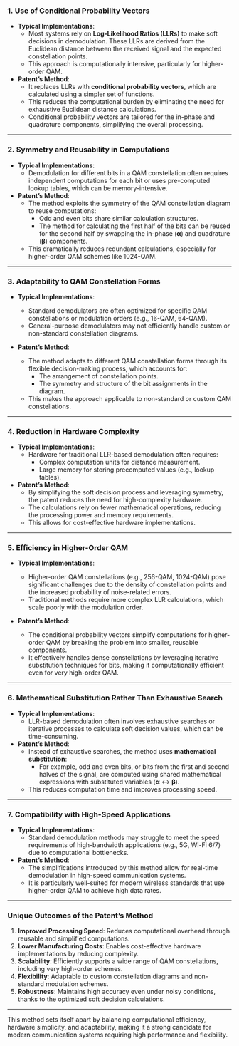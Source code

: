 
### 1. **Use of Conditional Probability Vectors**

- **Typical Implementations**:
    - Most systems rely on **Log-Likelihood Ratios (LLRs)** to make soft decisions in demodulation. These LLRs are derived from the Euclidean distance between the received signal and the expected constellation points.
    - This approach is computationally intensive, particularly for higher-order QAM.
- **Patent’s Method**:
    - It replaces LLRs with **conditional probability vectors**, which are calculated using a simpler set of functions.
    - This reduces the computational burden by eliminating the need for exhaustive Euclidean distance calculations.
    - Conditional probability vectors are tailored for the in-phase and quadrature components, simplifying the overall processing.

---

### 2. **Symmetry and Reusability in Computations**

- **Typical Implementations**:
    - Demodulation for different bits in a QAM constellation often requires independent computations for each bit or uses pre-computed lookup tables, which can be memory-intensive.
- **Patent’s Method**:
    - The method exploits the symmetry of the QAM constellation diagram to reuse computations:
        - Odd and even bits share similar calculation structures.
        - The method for calculating the first half of the bits can be reused for the second half by swapping the in-phase (**α**) and quadrature (**β**) components.
    - This dramatically reduces redundant calculations, especially for higher-order QAM schemes like 1024-QAM.

---

### 3. **Adaptability to QAM Constellation Forms**

- **Typical Implementations**:
    
    - Standard demodulators are often optimized for specific QAM constellations or modulation orders (e.g., 16-QAM, 64-QAM).
    - General-purpose demodulators may not efficiently handle custom or non-standard constellation diagrams.
- **Patent’s Method**:
    
    - The method adapts to different QAM constellation forms through its flexible decision-making process, which accounts for:
        - The arrangement of constellation points.
        - The symmetry and structure of the bit assignments in the diagram.
    - This makes the approach applicable to non-standard or custom QAM constellations.

---

### 4. **Reduction in Hardware Complexity**

- **Typical Implementations**:
    - Hardware for traditional LLR-based demodulation often requires:
        - Complex computation units for distance measurement.
        - Large memory for storing precomputed values (e.g., lookup tables).
- **Patent’s Method**:
    - By simplifying the soft decision process and leveraging symmetry, the patent reduces the need for high-complexity hardware.
    - The calculations rely on fewer mathematical operations, reducing the processing power and memory requirements.
    - This allows for cost-effective hardware implementations.

---

### 5. **Efficiency in Higher-Order QAM**

- **Typical Implementations**:
    
    - Higher-order QAM constellations (e.g., 256-QAM, 1024-QAM) pose significant challenges due to the density of constellation points and the increased probability of noise-related errors.
    - Traditional methods require more complex LLR calculations, which scale poorly with the modulation order.
- **Patent’s Method**:
    
    - The conditional probability vectors simplify computations for higher-order QAM by breaking the problem into smaller, reusable components.
    - It effectively handles dense constellations by leveraging iterative substitution techniques for bits, making it computationally efficient even for very high-order QAM.

---

### 6. **Mathematical Substitution Rather Than Exhaustive Search**

- **Typical Implementations**:
    - LLR-based demodulation often involves exhaustive searches or iterative processes to calculate soft decision values, which can be time-consuming.
- **Patent’s Method**:
    - Instead of exhaustive searches, the method uses **mathematical substitution**:
        - For example, odd and even bits, or bits from the first and second halves of the signal, are computed using shared mathematical expressions with substituted variables (**α** ↔ **β**).
    - This reduces computation time and improves processing speed.

---

### 7. **Compatibility with High-Speed Applications**

- **Typical Implementations**:
    - Standard demodulation methods may struggle to meet the speed requirements of high-bandwidth applications (e.g., 5G, Wi-Fi 6/7) due to computational bottlenecks.
- **Patent’s Method**:
    - The simplifications introduced by this method allow for real-time demodulation in high-speed communication systems.
    - It is particularly well-suited for modern wireless standards that use higher-order QAM to achieve high data rates.

---

### Unique Outcomes of the Patent’s Method

1. **Improved Processing Speed**: Reduces computational overhead through reusable and simplified computations.
2. **Lower Manufacturing Costs**: Enables cost-effective hardware implementations by reducing complexity.
3. **Scalability**: Efficiently supports a wide range of QAM constellations, including very high-order schemes.
4. **Flexibility**: Adaptable to custom constellation diagrams and non-standard modulation schemes.
5. **Robustness**: Maintains high accuracy even under noisy conditions, thanks to the optimized soft decision calculations.

---

This method sets itself apart by balancing computational efficiency, hardware simplicity, and adaptability, making it a strong candidate for modern communication systems requiring high performance and flexibility.


